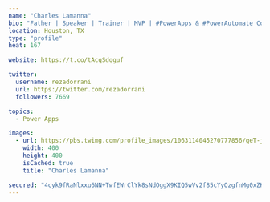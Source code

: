 ```yaml
---
name: "Charles Lamanna"
bio: "Father | Speaker | Trainer | MVP | #PowerApps & #PowerAutomate Community Super User | YouTuber Right-pointing triangle http://youtube.com/c/rezadorrani | Learn - Share - Clockwise rightwards and leftwards open circle arrows"
location: Houston, TX
type: "profile"
heat: 167

website: https://t.co/tAcqSdqguf

twitter:
  username: rezadorrani
  url: https://twitter.com/rezadorrani
  followers: 7669

topics:
  - Power Apps

images:
  - url: https://pbs.twimg.com/profile_images/1063114045270777856/qeT-jpWr_400x400.jpg
    width: 400
    height: 400
    isCached: true
    title: "Charles Lamanna"

secured: "4cyk9fRaNlxxu6NN+TwfEWrClYk8sNdOggX9KIQ5wVv2f85cYyOzgfnMg0xZKUZGEOlGNd0XQh+DUFV7ptdEop5HZQfhKxdMqvgkz+/LgFYH4N8UCLJomQTXQhGOY4f7OmbXSxDPSqt4yt27uADJ9zB4AhxtXxvM1hXvnXAG7DzQ6M9qR5uWMziwdvkd3MP0//omiwpqDj46wWkrXUHCtzEhRRW+aZHziu4iebULvspHg9rMbamm2d2m7bCbvMhD+XO+pSqAfMlkyR77pTOMG8iTuVSwk4mtzzEvza14cv4yIe+a7yKcIx2XBI8ohjfc+oKnnkeE8EF4R6FE3y+NNYxUGoQfu+o0SuDIgG6XL59nnThQj7tPt5ptabmibeQbUiNSviFvtYL7v6syyvT0xjvPJmPYEowARi+f+/D+yQQ=;Pb635FiS4/QsXpcMMsRirw=="
---
```


